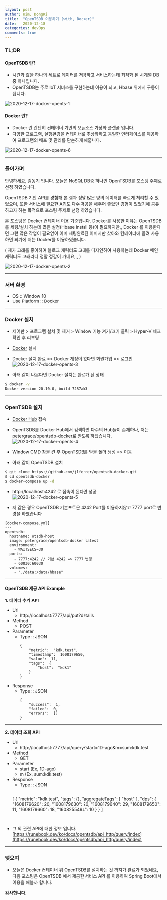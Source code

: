 ```yaml
---
layout: post
author: Kim, DongKi
title:  "OpenTSDB 이용하기 (with, Docker)"
date:   2020-12-18
categories: devOps
comments: true
---
```


### TL;DR

#### OpenTSDB 란?
* 시간과 값을 하나의 세트로 데이터를 저장하고 서비스하는데 최적화 된 시계열 DB중 하나입니다.
* OpenTSDB는 주로 IoT 서비스를 구현하는데 이용이 되고, Hbase 위에서 구동이 됩니다.

![2020-12-17-docker-opents-1](/assets/2020-12-17-docker-opents-1.jpg)

#### Docker 란?
* Docker 란 간단히 컨테이너 기반의 오픈소스 가상화 플랫폼 입니다.
* 다양한 프로그램, 실행환경을 컨테이너로 추상화하고 동일한 인터페이스를 제공하여 프로그램의 배포 및 관리를 단순하게 해줍니다.

![2020-12-17-docker-opents-6](/assets/2020-12-17-docker-opents-6.jpg)

---
### 들어가며

안녕하세요, 김동기 입니다.
오늘은 NoSQL DB중 하나인 OpenTSDB를 포스팅 주제로 선정 하였습니다.

OpenTSDB 기반 API를 경험해 본 결과 정말 많은 양의 데이터를 빠르게 처리할 수 있었으며, 또한 서비스에 필요한 API도 다수 제공을 해주어 좋았던 경험이 있었기에 공유하고자 하는 목적으로 포스팅 주제로 선정 하였습니다.

본 포스팅은 Docker 컨테이너 이용 기준입니다. 
Docker를 사용한 이유는 OpenTSDB를 세팅/설치 하는데 많은 설정(Hbase install 등)이 필요하지만,, Docker 를 이용한다면 그런 많은 작업이 필요없이 이미 세팅완료된 이미지만 찿아와 컨테이너에 올려 사용하면 되기에 저는 Docker를 이용하였습니다.

( 제가 고래를 좋아하여 블로그 캐릭터도 고래를 디자인하여 사용하는데 Docker 메인 캐릭터도 고래라니 정말 정감이 가네요,,, )

![2020-12-17-docker-opents-2](/assets/2020-12-17-docker-opents-2.jpg)

----
### 서버 환경

* OS :: Window 10
* Use Platform :: Docker

----
### Docker 설치

* 제어판 > 프로그램 설치 및 제거 > Window 기능 켜기/끄기 클릭 > Hyper-V 체크 확인 후 리부팅

* [Docker](https://hub.docker.com/editions/community/docker-ce-desktop-windows/) 설치

* Docker 설치 완료 => Docker 계정이 없다면 회원가입 => 로그인
![2020-12-17-docker-opents-3](/assets/2020-12-17-docker-opents-3.jpg)

* 아래 같이 나온다면 Docker 설치는 완료가 된 상태

```bash
$ docker -v
Docker version 20.10.0, build 7287ab3
```

----
### OpenTSDB 설치
 
* [Docker Hub](https://hub.docker.com/r/petergrace/opentsdb-docker) 접속

* OpenTSDB를 Docker Hub에서 검색하면 다수의 Hub들이 존재하나, 저는 petergrace/opentsdb-docker로 받도록 하겠습니다.
![2020-12-17-docker-opents-4](/assets/2020-12-17-docker-opents-4.jpg)

* Window CMD 창을 켠 후 OpenTSDB를 받을 폴더 생성 => 이동

* 아래 같이 OpenTSDB 설치

```bash
$ git clone https://github.com/jlferrer/opentsdb-docker.git
$ cd opentsdb-docker
$ docker-compose up -d
```

* http://localhost:4242 로 접속이 된다면 성공
![2020-12-17-docker-opents-5](/assets/2020-12-17-docker-opents-5.jpg)

* 저 같은 경우 OpenTSDB 기본포트은 4242 Port를 이용하지않고 7777 port로 변경을 하였습니다

```
[docker-compose.yml]
---
opentsdb:
  hostname: otsdb-host
  image: petergrace/opentsdb-docker:latest
  environment:
    - WAITSECS=30    
  ports:
    - 7777:4242 // 기본 4242 => 7777 변경
    - 60030:60030
  volumes:  
    - "./data:/data/hbase"
```

----
####  OpenTSDB 제공 API Example

**1. 데이터 추가 API**
- Url 
  + http://localhost:7777/api/put?details
- Method
  + POST
- Parameter
  + Type :: JSON
	```
	{
		"metric":  "kdk.test",
		"timestamp":  1608179650,
		"value":  11,
		"tags":  {
			"host":  "kdk1"
		}
	}
	```
- Response
  + Type :: JSON
	```
	{
		"success":  1,
		"failed":  0,
		"errors":  []
	}
	```

---

**2. 데이터 조회 API**
- Url 
  + http://localhost:7777/api/query?start=1D-ago&m=sum:kdk.test
- Method
  + GET
- Parameter
  + start (Ex, 1D-ago)
  + m (Ex, sum:kdk.test)
- Response
  + Type :: JSON
	```
  [
      {
          "metric": "kdk.test",
          "tags": {},
          "aggregateTags": [
              "host"
          ],
          "dps": {
              "1608179620": 20,
              "1608179630": 20,
              "1608179640": 29,
              "1608179650": 11,
              "1608179660": 18,
              "1608255494": 10
          }
      }
  ]
	```


* 그 외 관련 API에 대한 정보 입니다.
 [https://runebook.dev/ko/docs/opentsdb/api_http/query/index](https://runebook.dev/ko/docs/opentsdb/api_http/query/index)


---
### 맺으며

* 오늘은 Docker 컨테이너 위 OpenTSDB를 설치하는 것 까지가 완료가 되었네요, 다음 포스팅은 OpenTSDB 에서 제공한 서비스 API 를 이용하여 Spring Boot에서 이용을 해볼까 합니다.


**감사합니다.**


